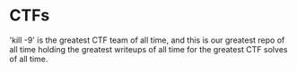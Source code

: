 # CTFs

'kill -9' is the greatest CTF team of all time, and this is our greatest repo of all time holding the greatest writeups of all time for the greatest CTF solves of all time.
